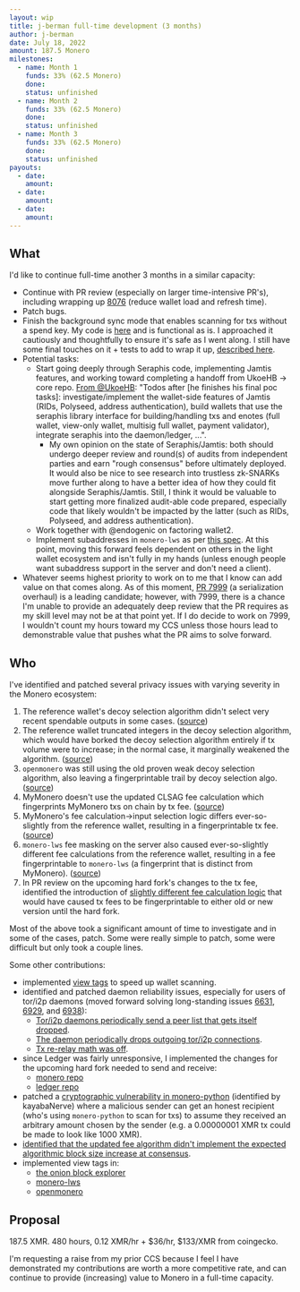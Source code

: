 ```yaml
---
layout: wip
title: j-berman full-time development (3 months)
author: j-berman
date: July 18, 2022
amount: 187.5 Monero
milestones:
  - name: Month 1
    funds: 33% (62.5 Monero)
    done:
    status: unfinished
  - name: Month 2
    funds: 33% (62.5 Monero)
    done:
    status: unfinished
  - name: Month 3
    funds: 33% (62.5 Monero)
    done:
    status: unfinished
payouts:
  - date:
    amount:
  - date:
    amount:
  - date:
    amount:
---
```


## What

I'd like to continue full-time another 3 months in a similar capacity:

- Continue with PR review (especially on larger time-intensive PR's), including wrapping up [8076](https://github.com/monero-project/monero/pull/8076) (reduce wallet load and refresh time).
- Patch bugs.
- Finish the background sync mode that enables scanning for txs without a spend key. My code is [here](https://github.com/j-berman/monero/commit/238ea538f218ad447808c6806386a73bb1ab0fd5) and is functional as is. I approached it cautiously and thoughtfully to ensure it's safe as I went along. I still have some final touches on it + tests to add to wrap it up, [described here](https://repo.getmonero.org/monero-project/ccs-proposals/-/merge_requests/285#note_15356).
- Potential tasks:
	- Start going deeply through Seraphis code, implementing Jamtis features, and working toward completing a handoff from UkoeHB -> core repo. [From @UkoeHB](https://libera.monerologs.net/monero-research-lab/20220713#c120001): "Todos after [he finishes his final poc tasks]: investigate/implement the wallet-side features of Jamtis (RIDs, Polyseed, address authentication), build wallets that use the seraphis library interface for building/handling txs and enotes (full wallet, view-only wallet, multisig full wallet, payment validator), integrate seraphis into the daemon/ledger, ...".
		- My own opinion on the state of Seraphis/Jamtis: both should undergo deeper review and round(s) of audits from independent parties and earn "rough consensus" before ultimately deployed. It would also be nice to see research into trustless zk-SNARKs move further along to have a better idea of how they could fit alongside Seraphis/Jamtis. Still, I think it would be valuable to start getting more finalized audit-able code prepared, especially code that likely wouldn't be impacted by the latter (such as RIDs, Polyseed, and address authentication).
	- Work together with @endogenic on factoring wallet2.
	- Implement subaddresses in `monero-lws` as per [this spec](https://github.com/monero-project/meta/pull/647). At this point, moving this forward feels dependent on others in the light wallet ecosystem and isn't fully in my hands (unless enough people want subaddress support in the server and don't need a client).
- Whatever seems highest priority to work on to me that I know can add value on that comes along. As of this moment, [PR 7999](https://github.com/monero-project/monero/pull/7999) (a serialization overhaul) is a leading candidate; however, with 7999, there is a chance I'm unable to provide an adequately deep review that the PR requires as my skill level may not be at that point yet. If I do decide to work on 7999, I wouldn't count my hours toward my CCS unless those hours lead to demonstrable value that pushes what the PR aims to solve forward.

## Who

I've identified and patched several privacy issues with varying severity in the Monero ecosystem:

1. The reference wallet's decoy selection algorithm didn't select very recent spendable outputs in some cases. ([source](https://www.getmonero.org/2021/09/20/post-mortem-of-decoy-selection-bugs.html))
2. The reference wallet truncated integers in the decoy selection algorithm, which would have borked the decoy selection algorithm entirely if tx volume were to increase; in the normal case, it marginally weakened the algorithm. ([source](https://www.getmonero.org/2021/09/20/post-mortem-of-decoy-selection-bugs.html))
3. `openmonero` was still using the old proven weak decoy selection algorithm, also leaving a fingerprintable trail by decoy selection algo. ([source](https://github.com/moneroexamples/openmonero/pull/177))
4. MyMonero doesn't use the updated CLSAG fee calculation which fingerprints MyMonero txs on chain by tx fee. ([source](https://github.com/mymonero/mymonero-core-cpp/pull/35))
5. MyMonero's fee calculation->input selection logic differs ever-so-slightly from the reference wallet, resulting in a fingerprintable tx fee. ([source](https://github.com/mymonero/mymonero-core-cpp/pull/36))
6. `monero-lws` fee masking on the server also caused ever-so-slightly different fee calculations from the reference wallet, resulting in a fee fingerprintable to `monero-lws` (a fingerprint that is distinct from MyMonero). ([source](https://github.com/vtnerd/monero-lws/pull/31))
7. In PR review on the upcoming hard fork's changes to the tx fee, identified the introduction of [slightly different fee calculation logic](https://github.com/monero-project/monero/pull/7819#discussion_r804404285) that would have caused tx fees to be fingerprintable to either old or new version until the hard fork.

Most of the above took a significant amount of time to investigate and in some of the cases, patch. Some were really simple to patch, some were difficult but only took a couple lines.

Some other contributions:

- implemented [view tags](https://github.com/monero-project/monero/pull/8061) to speed up wallet scanning.
- identified and patched daemon reliability issues, especially for users of tor/i2p daemons (moved forward solving long-standing issues [6631](https://github.com/monero-project/monero/issues/6631), [6929](https://github.com/monero-project/monero/issues/6929), and [6938](https://github.com/monero-project/monero/issues/6938)):
	- [Tor/i2p daemons periodically send a peer list that gets itself dropped](https://github.com/monero-project/monero/pull/8324).
	- [The daemon periodically drops outgoing tor/i2p connections](https://github.com/monero-project/monero/pull/8330).
	- [Tx re-relay math was off](https://github.com/monero-project/monero/pull/8326).
- since Ledger was fairly unresponsive, I implemented the changes for the upcoming hard fork needed to send and receive:
	- [monero repo](https://github.com/j-berman/monero/commit/cfbd590fd63ff9e0c5ec68c618e2f3fdaf24d241)
	- [ledger repo](https://github.com/j-berman/app-monero/commit/c1a6eb8bbbc1cc7974ce0938e9d8f920d0ad3ae9)
- patched a [cryptographic vulnerability in monero-python](https://github.com/monero-ecosystem/monero-python/commit/ece5b9d4cd929ced9539dca839d8a9fda4271663) (identified by kayabaNerve) where a malicious sender can get an honest recipient (who's using `monero-python` to scan for txs) to assume they received an arbitrary amount chosen by the sender (e.g. a 0.00000001 XMR tx could be made to look like 1000 XMR).
- [identified that the updated fee algorithm didn't implement the expected algorithmic block size increase at consensus](https://github.com/monero-project/monero/pull/7819#discussion_r799064615).
- implemented view tags in:
	- [the onion block explorer](https://github.com/moneroexamples/onion-monero-blockchain-explorer/pull/266)
	- [monero-lws](https://github.com/vtnerd/monero-lws/pull/33)
	- [openmonero](https://github.com/moneroexamples/openmonero/pull/181)

## Proposal

187.5 XMR. 480 hours, 0.12 XMR/hr + $36/hr, $133/XMR from coingecko.

I'm requesting a raise from my prior CCS because I feel I have demonstrated my contributions are worth a more competitive rate, and can continue to provide (increasing) value to Monero in a full-time capacity.
